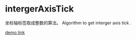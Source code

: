 intergerAxisTick
================

坐标轴标签取成整数的算法。 Algorithm to get interger axis tick .

[demo link](http://jsfiddle.net/jdk137/CkEtr/)
